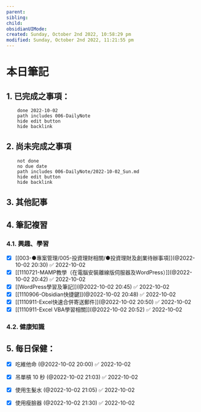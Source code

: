 ```yaml
---
parent: 
sibling: 
child: 
obsidianUIMode: 
created: Sunday, October 2nd 2022, 10:58:29 pm
modified: Sunday, October 2nd 2022, 11:21:55 pm
---
```


# 本日筆記


## 1. 已完成之事項：
```tasks
	done 2022-10-02
	path includes 006-DailyNote
	hide edit button 
	hide backlink
```

## 2. 尚未完成之事項
```tasks
	not done
	no due date
	path includes 006-DailyNote/2022-10-02_Sun.md
	hide edit button 
	hide backlink
```

## 3. 其他記事

## 4. 筆記複習
### 4.1. 興趣、學習
- [x] [[003-●專案管理/005-投資理財相關/●投資理財及創業待辦事項]](@2022-10-02 20:30) ✅ 2022-10-02
- [x] [[1110721-MAMP教學（在電腦安裝離線版伺服器及WordPress）]](@2022-10-02 20:42) ✅ 2022-10-02
- [x] [[WordPress學習及筆記]](@2022-10-02 20:45) ✅ 2022-10-02
- [x] [[1110906-Obsidian快捷鍵]](@2022-10-02 20:48) ✅ 2022-10-02
- [x] [[1110911-Excel快速合併寄送郵件]](@2022-10-02 20:50) ✅ 2022-10-02
- [x] [[1110911-Excel VBA學習相關]](@2022-10-02 20:52) ✅ 2022-10-02

### 4.2. 健康知識

## 5. 每日保健：
- [x] 吃維他命 (@2022-10-02 20:00) ✅ 2022-10-02
- [x] 吊單槓 10 秒 (@2022-10-02 21:03) ✅ 2022-10-02
- [x] 使用生髮水 (@2022-10-02 21:05) ✅ 2022-10-02
- [x] 使用瘦臉器 (@2022-10-02 21:30) ✅ 2022-10-02


